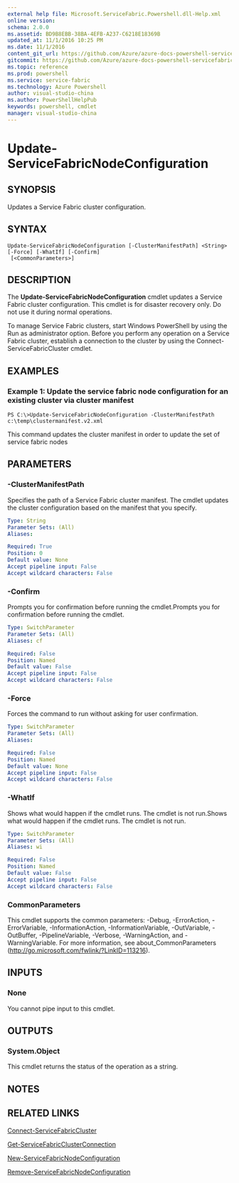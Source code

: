 ```yaml
---
external help file: Microsoft.ServiceFabric.Powershell.dll-Help.xml
online version: 
schema: 2.0.0
ms.assetid: BD9B8EBB-38BA-4EFB-A237-C6218E18369B
updated_at: 11/1/2016 10:25 PM
ms.date: 11/1/2016
content_git_url: https://github.com/Azure/azure-docs-powershell-servicefabric/blob/master/Service-Fabric-cmdlets/ServiceFabric/vlatest/Update-ServiceFabricNodeConfiguration.md
gitcommit: https://github.com/Azure/azure-docs-powershell-servicefabric/blob/945bc222fc1036fec4385fa64462f3b4fa439079/Service-Fabric-cmdlets/ServiceFabric/vlatest/Update-ServiceFabricNodeConfiguration.md
ms.topic: reference
ms.prod: powershell
ms.service: service-fabric
ms.technology: Azure Powershell
author: visual-studio-china
ms.author: PowerShellHelpPub
keywords: powershell, cmdlet
manager: visual-studio-china
---
```


# Update-ServiceFabricNodeConfiguration

## SYNOPSIS
Updates a Service Fabric cluster configuration.

## SYNTAX

```
Update-ServiceFabricNodeConfiguration [-ClusterManifestPath] <String> [-Force] [-WhatIf] [-Confirm]
 [<CommonParameters>]
```

## DESCRIPTION
The **Update-ServiceFabricNodeConfiguration** cmdlet updates a Service Fabric cluster configuration.
This cmdlet is for disaster recovery only.
Do not use it during normal operations.

To manage Service Fabric clusters, start Windows PowerShell by using the Run as administrator option.
Before you perform any operation on a Service Fabric cluster, establish a connection to the cluster by using the Connect-ServiceFabricCluster cmdlet.

## EXAMPLES

### Example 1: Update the service fabric node configuration for an existing cluster via cluster manifest
```
PS C:\>Update-ServiceFabricNodeConfiguration -ClusterManifestPath c:\temp\clustermanifest.v2.xml
```

This command updates the cluster manifest in order to update the set of service fabric nodes

## PARAMETERS

### -ClusterManifestPath
Specifies the path of a Service Fabric cluster manifest.
The cmdlet updates the cluster configuration based on the manifest that you specify.

```yaml
Type: String
Parameter Sets: (All)
Aliases: 

Required: True
Position: 0
Default value: None
Accept pipeline input: False
Accept wildcard characters: False
```

### -Confirm
Prompts you for confirmation before running the cmdlet.Prompts you for confirmation before running the cmdlet.

```yaml
Type: SwitchParameter
Parameter Sets: (All)
Aliases: cf

Required: False
Position: Named
Default value: False
Accept pipeline input: False
Accept wildcard characters: False
```

### -Force
Forces the command to run without asking for user confirmation.

```yaml
Type: SwitchParameter
Parameter Sets: (All)
Aliases: 

Required: False
Position: Named
Default value: None
Accept pipeline input: False
Accept wildcard characters: False
```

### -WhatIf
Shows what would happen if the cmdlet runs.
The cmdlet is not run.Shows what would happen if the cmdlet runs.
The cmdlet is not run.

```yaml
Type: SwitchParameter
Parameter Sets: (All)
Aliases: wi

Required: False
Position: Named
Default value: False
Accept pipeline input: False
Accept wildcard characters: False
```

### CommonParameters
This cmdlet supports the common parameters: -Debug, -ErrorAction, -ErrorVariable, -InformationAction, -InformationVariable, -OutVariable, -OutBuffer, -PipelineVariable, -Verbose, -WarningAction, and -WarningVariable. For more information, see about_CommonParameters (http://go.microsoft.com/fwlink/?LinkID=113216).

## INPUTS

### None
You cannot pipe input to this cmdlet.

## OUTPUTS

### System.Object
This cmdlet returns the status of the operation as a string.

## NOTES

## RELATED LINKS

[Connect-ServiceFabricCluster](xref:ServiceFabric/vlatest/Connect-ServiceFabricCluster.md)

[Get-ServiceFabricClusterConnection](xref:ServiceFabric/vlatest/Get-ServiceFabricClusterConnection.md)

[New-ServiceFabricNodeConfiguration](xref:ServiceFabric/vlatest/New-ServiceFabricNodeConfiguration.md)

[Remove-ServiceFabricNodeConfiguration](xref:ServiceFabric/vlatest/Remove-ServiceFabricNodeConfiguration.md)


